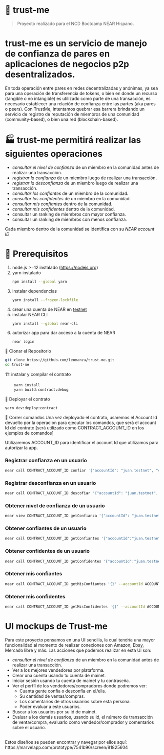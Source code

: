 # 🚧  trust-me
> Proyecto realizado para el NCD Bootcamp NEAR Hispano.
# trust-me es un servicio de manejo de confianza de pares en aplicaciones de negocios p2p desentralizados.

En toda operación entre pares en redes decentralizadas y anónimas, ya sea para una operación de transferencia de tokens, o bien en donde un recurso (tangible o no intangible) es utilizado como parte de una transacción, es necesario establecer una relación de confianza entre las partes (aka pares o peers).
Con TrustMe, intentamos quebrar esa barrera brindando un servicio de registro de reputación de miembros de una comunidad (community-based), o bien una red (blockchain-based).

# 🏭 trust-me permitirá realizar las siguientes operaciones
   * _consultar el nivel de confianza_ de un miembro en la comunidad antes de realizar una transacción.
   * _registrar la confianza_ de un miembro luego de realizar una transacción.
   * _registrar la desconfianza_ de un miembro luego de realizar una transacción. 
   * _consultar los confiantes_ de un miembro de la comunidad. 
   * _consultar los confidentes_ de un miembro en la comunidad.
   * _consultar mis confiantes_ dentro de la comunidad.
   * _consultar mis confidentes_ dentro de la comunidad.
   * consultar un ranking de miembros con mayor confianza.
   * consultar un ranking de miembros con menos confianza.

Cada miembro dentro de la comunidad se identifica con su _NEAR account ID_ 

# 🏁 Prerequisitos 
1. node.js >=12 instalado (https://nodejs.org)
2. yarn instalado
    ```bash
    npm install --global yarn
    ```
3. instalar dependencias
    ```bash
    yarn install --frozen-lockfile
    ```
4. crear una cuenta de NEAR en [testnet](https://docs.near.org/docs/develop/basics/create-account#creating-a-testnet-account)
5. instalar NEAR CLI
    ```bash
    yarn install --global near-cli
    ```
6. autorizar app para dar acceso a la cuenta de NEAR
    ```bash
    near login
     ```

🐑 Clonar el Repositorio
```bash
git clone https://github.com/leomanza/trust-me.git
cd trust-me
```

🏗 instalar y compilar el contrato
```bash
    yarn install
    yarn build:contract:debug
```

🚀 Deployar el contrato
```bash
yarn dev:deploy:contract
```

🚂 Correr comandos
Una vez deployado el contrato, usaremos el Account Id devuelto por la operacion para ejecutar los comandos, que será el account Id del contrato [será utilizado como CONTRACT_ACCOUNT_ID en los ejemplos de comandos]

Utilizaremos ACCOUNT_ID para identificar el account Id que utilizamos para autorizar la app.

### Registrar confianza en un usuario
```bash
near call CONTRACT_ACCOUNT_ID confiar '{"accountId": "juan.testnet", "comment":"todo perfecto", "relatedTx":"6ZSbdHZFkKGxnrYiY9fyym2uShbJYSLmzPSizJfX5Eee"}' --account-id ACCOUNT_ID
```

### Registrar desconfianza en un usuario
```bash
near call CONTRACT_ACCOUNT_ID descofiar '{"accountId": "juan.testnet", "comment":"vendedor poco confiable", "relatedTx":"6ZSbdHZFkKGxnrYiY9fyym2uShbJYSLmzPSizJfX5Eee"}' --account-id ACCOUNT_ID
```

### Obtener nivel de confianza de un usuario
```bash
near view CONTRACT_ACCOUNT_ID getConfianza '{"accountId": "juan.testnet"}'
```

### Obtener confiantes de un usuario
```bash
near call CONTRACT_ACCOUNT_ID getConfiantes '{"accountId":"juan.testnet"}' --accountId ACCOUNT_ID
```

### Obtener confidentes de un usuario
```bash
near call CONTRACT_ACCOUNT_ID getConfidentes '{"accountId":"juan.testnet"}' --accountId ACCOUNT_ID
```

### Obtener mis confiantes
```bash
near call CONTRACT_ACCOUNT_ID getMisConfiantes '{}' --accountId ACCOUNT_ID
```

### Obtener mis confidentes
```bash
near call CONTRACT_ACCOUNT_ID getMisConfidentes '{}' --accountId ACCOUNT_ID
```


# UI mockups de Trust-me
Para este proyecto pensamos en una UI sencilla, la cual tendría una mayor funcionalidad al momento de realizar conexiones con Amazon, Ebay, Mercado libre y más. Las acciones que podemos realizar en esta UI son:
   * _consultar el nivel de confianza_ de un miembro en la comunidad antes de realizar una transacción.
   * Ver a los mejores vendedores por plataforma.
   * Crear una cuenta usando tu cuenta de mainet.
   * Iniciar sesión usando tu cuenta de mainet y tu contraseña.
   * Ver el perfíl de los vendedores/compradores donde podremos ver:
       * Cuanta gente confía o desconfía en el/ella.
       * Su cantidad de ventas/compras.
       * Los comentarios de otros usuarios sobre esta persona.
       * Poder evaluar a este usuarios.
   * Buscar a los usuarios por su id de mainet.
   * Evaluar a los demás usuarios, usando su id, el número de transacción de venta/compra, evaluarlo como vendedor/comprador y comentarios sobre el usuario.
<br />
Estos diseños se pueden encontrar y navegar por ellos aquí: https://marvelapp.com/prototype/7541b96/screen/81825604









